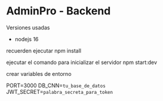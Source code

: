 # AdminPro - Backend

Versiones usadas
- nodejs 16


recuerden ejecutar
npm install

ejecutar el comando para inicializar el servidor
npm start:dev

crear variables de entorno

PORT=3000
DB_CNN=`tu_base_de_datos`
JWT_SECRET=`palabra_secreta_para_token`
